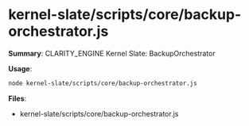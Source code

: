 # kernel-slate/scripts/core/backup-orchestrator.js

**Summary**: CLARITY_ENGINE Kernel Slate: BackupOrchestrator

**Usage**:

```bash
node kernel-slate/scripts/core/backup-orchestrator.js
```

**Files**:
- kernel-slate/scripts/core/backup-orchestrator.js
